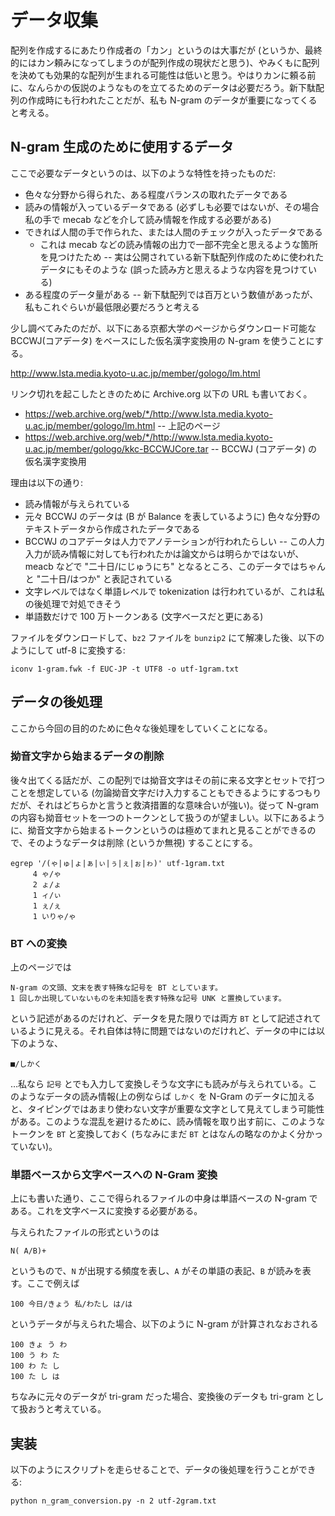 # データ収集

配列を作成するにあたり作成者の「カン」というのは大事だが (というか、最終的にはカン頼みになってしまうのが配列作成の現状だと思う)、やみくもに配列を決めても効果的な配列が生まれる可能性は低いと思う。やはりカンに頼る前に、なんらかの仮説のようなものを立てるためのデータは必要だろう。新下駄配列の作成時にも行われたことだが、私も N-gram のデータが重要になってくると考える。

## N-gram 生成のために使用するデータ

ここで必要なデータというのは、以下のような特性を持ったものだ:

* 色々な分野から得られた、ある程度バランスの取れたデータである
* 読みの情報が入っているデータである (必ずしも必要ではないが、その場合私の手で mecab などを介して読み情報を作成する必要がある)
* できれば人間の手で作られた、または人間のチェックが入ったデータである
    * これは mecab などの読み情報の出力で一部不完全と思えるような箇所を見つけたため -- 実は公開されている新下駄配列作成のために使われたデータにもそのような (誤った読み方と思えるような内容を見つけている)
* ある程度のデータ量がある -- 新下駄配列では百万という数値があったが、私もこれぐらいが最低限必要だろうと考える

少し調べてみたのだが、以下にある京都大学のページからダウンロード可能な BCCWJ(コアデータ) をベースにした仮名漢字変換用の N-gram を使うことにする。

http://www.lsta.media.kyoto-u.ac.jp/member/gologo/lm.html

リンク切れを起こしたときのために Archive.org 以下の URL も書いておく。
* https://web.archive.org/web/*/http://www.lsta.media.kyoto-u.ac.jp/member/gologo/lm.html -- 上記のページ
* https://web.archive.org/web/*/http://www.lsta.media.kyoto-u.ac.jp/member/gologo/kkc-BCCWJCore.tar -- BCCWJ (コアデータ) の仮名漢字変換用

理由は以下の通り:

* 読み情報が与えられている
* 元々 BCCWJ のデータは (B が Balance を表しているように) 色々な分野のテキストデータから作成されたデータである
* BCCWJ のコアデータは人力でアノテーションが行われたらしい -- この人力入力が読み情報に対しても行われたかは論文からは明らかではないが、meacb などで "二十日/にじゅうにち" となるところ、このデータではちゃんと "二十日/はつか" と表記されている
* 文字レベルではなく単語レベルで tokenization は行われているが、これは私の後処理で対処できそう
* 単語数だけで 100 万トークンある (文字ベースだと更にある)

ファイルをダウンロードして、`bz2` ファイルを `bunzip2` にて解凍した後、以下のようにして utf-8 に変換する:

```
iconv 1-gram.fwk -f EUC-JP -t UTF8 -o utf-1gram.txt
```

## データの後処理

ここから今回の目的のために色々な後処理をしていくことになる。

### 拗音文字から始まるデータの削除

後々出てくる話だが、この配列では拗音文字はその前に来る文字とセットで打つことを想定している (勿論拗音文字だけ入力することもできるようにするつもりだが、それはどちらかと言うと救済措置的な意味合いが強い)。従って N-gram の内容も拗音セットを一つのトークンとして扱うのが望ましい。以下にあるように、拗音文字から始まるトークンというのは極めてまれと見ることができるので、そのようなデータは削除 (というか無視) することにする。

```
egrep '/(ゃ|ゅ|ょ|ぁ|ぃ|ぅ|ぇ|ぉ|ゎ)' utf-1gram.txt
     4 ゃ/ゃ
     2 ょ/ょ
     1 ィ/ぃ
     1 ぇ/ぇ
     1 いりゃ/ゃ
```

### BT への変換

上のページでは

```
N-gram の文頭、文末を表す特殊な記号を BT としています。
1 回しか出現していないものを未知語を表す特殊な記号 UNK と置換しています。
```

という記述があるのだけれど、データを見た限りでは両方 `BT` として記述されているように見える。それ自体は特に問題ではないのだけれど、データの中には以下のような、

```
■/しかく
```

…私なら `記号` とでも入力して変換しそうな文字にも読みが与えられている。このようなデータの読み情報(上の例ならば `しかく` を N-Gram のデータに加えると、タイピングではあまり使わない文字が重要な文字として見えてしまう可能性がある。このような混乱を避けるために、読み情報を取り出す前に、このようなトークンを `BT` と変換しておく (ちなみにまだ `BT` とはなんの略なのかよく分かっていない)。

### 単語ベースから文字ベースへの N-Gram 変換

上にも書いた通り、ここで得られるファイルの中身は単語ベースの N-gram である。これを文字ベースに変換する必要がある。

与えられたファイルの形式というのは

```
N( A/B)+
```

というもので、`N` が出現する頻度を表し、`A` がその単語の表記、`B` が読みを表す。ここで例えば

```
100 今日/きょう 私/わたし は/は
```

というデータが与えられた場合、以下のように N-gram が計算されなおされる

```
100 きょ う わ
100 う わ た
100 わ た し
100 た し は
```

ちなみに元々のデータが tri-gram だった場合、変換後のデータも tri-gram として扱おうと考えている。

## 実装

以下のようにスクリプトを走らせることで、データの後処理を行うことができる:

```
python n_gram_conversion.py -n 2 utf-2gram.txt
```




